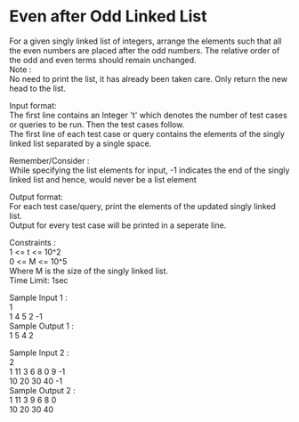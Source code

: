 # Even after Odd Linked List




For a given singly linked list of integers, arrange the elements such that all the even numbers are placed after the odd numbers. The relative order of the odd and even terms should remain unchanged.          
Note :           
No need to print the list, it has already been taken care. Only return the new head to the list.            

Input format:           
The first line contains an Integer 't' which denotes the number of test cases or queries to be run. Then the test cases follow.               
The first line of each test case or query contains the elements of the singly linked list separated by a single space.                  

Remember/Consider :         
While specifying the list elements for input, -1 indicates the end of the singly linked list and hence, would never be a list element        

Output format:        
For each test case/query, print the elements of the updated singly linked list.             
Output for every test case will be printed in a seperate line.              

Constraints :           
1 <= t <= 10^2           
0 <= M <= 10^5           
Where M is the size of the singly linked list.              
Time Limit: 1sec         

Sample Input 1 :          
1             
1 4 5 2 -1            
Sample Output 1 :           
1 5 4 2          

Sample Input 2 :           
2                     
1 11 3 6 8 0 9 -1              
10 20 30 40 -1            
Sample Output 2 :           
1 11 3 9 6 8 0           
10 20 30 40        
